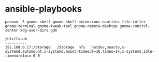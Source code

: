 # ansible-playbooks

`pacman -S gnome-shell gnome-shell-extensions nautilus file-roller gnome-terminal gnome-tweak-tool gnome-remote-desktop gnome-control-center xdg-user-dirs gdm`

```
/etc/fstab
----------
192.168.0.17:/Storage   /Storage  nfs  _netdev,noauto,x-systemd.automount,x-systemd.mount-timeout=10,timeo=14,x-systemd.idle-timeout=1min 0 0
```
